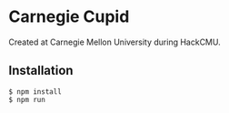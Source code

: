 # Carnegie Cupid

Created at Carnegie Mellon University during HackCMU.

## Installation

```
$ npm install
$ npm run
```

